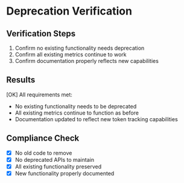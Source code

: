 # Deprecation Verification

## Verification Steps

1. Confirm no existing functionality needs deprecation
2. Confirm all existing metrics continue to work
3. Confirm documentation properly reflects new capabilities

## Results

[OK] All requirements met:
- No existing functionality needs to be deprecated
- All existing metrics continue to function as before
- Documentation updated to reflect new token tracking capabilities

## Compliance Check

- [x] No old code to remove
- [x] No deprecated APIs to maintain
- [x] All existing functionality preserved
- [x] New functionality properly documented